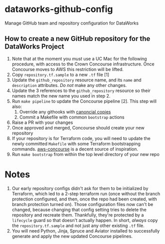 # dataworks-github-config
Manage GitHub team and repository configuration for DataWorks

## How to create a new GitHub repository for the DataWorks Project

1. Note that at the moment you *must* use a UC Mac for the following procedure,
   with access to the Crown Concourse infrastructure. Once Concourse moves to
   AWS this restriction will be lifted.
1. Copy `repository.tf.sample` to a new `.tf` file [1]
1. Update the `github_repository` resource name, and its `name` and `description` attributes. *Do not* make any other changes.
1. Update the 3 references to the `github_repository` resource so their names match the new name you used in step 2.
1. Run `make pipeline` to update the Concourse pipeline [2]. This step will also:
   1. Override any githooks with [canoncial copies](.githooks)
   1. Commit a Makefile with common `bootstrap` actions
1. Raise a PR with your changes
1. Once approved and merged, Concourse should create your new repository
1. If your repository is for Terraform code, you will need to update the newly committed `Makefile` with some Terraform bootstrapping commands.
   [aws-concourse](https://github.com/dwp/aws-concourse/blob/master/Makefile) is a decent source of inspiration.
1. Run `make bootstrap` from within the top level directory of your new repo

# Notes

1. Our early repository configs didn't ask for them to be initialized by Terraform, which led to a 2-step terraform run (once without the branch protection configured, and then, once the repo had been created, with branch protection turned on). Those configuration files now can't be changed, because changing that config setting tries to delete the repository and recreate them. Thankfully, they're protected by a `lifecycle` guard so that doesn't actually happen. In short, *always* copy the `repository.tf.sample` and not just any other existing `.tf` file.
1. You will need Python, Jinja, Spruce and Aviator installed to successfully generate and apply the new updated Concourse pipelines.
